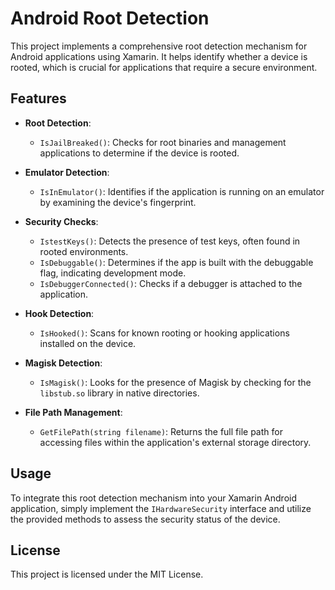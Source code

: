# Android Root Detection

This project implements a comprehensive root detection mechanism for Android applications using Xamarin. It helps identify whether a device is rooted, which is crucial for applications that require a secure environment.

## Features

- **Root Detection**: 
  - `IsJailBreaked()`: Checks for root binaries and management applications to determine if the device is rooted.
  
- **Emulator Detection**: 
  - `IsInEmulator()`: Identifies if the application is running on an emulator by examining the device's fingerprint.

- **Security Checks**: 
  - `IstestKeys()`: Detects the presence of test keys, often found in rooted environments.
  - `IsDebuggable()`: Determines if the app is built with the debuggable flag, indicating development mode.
  - `IsDebuggerConnected()`: Checks if a debugger is attached to the application.

- **Hook Detection**: 
  - `IsHooked()`: Scans for known rooting or hooking applications installed on the device.

- **Magisk Detection**: 
  - `IsMagisk()`: Looks for the presence of Magisk by checking for the `libstub.so` library in native directories.

- **File Path Management**: 
  - `GetFilePath(string filename)`: Returns the full file path for accessing files within the application's external storage directory.

## Usage

To integrate this root detection mechanism into your Xamarin Android application, simply implement the `IHardwareSecurity` interface and utilize the provided methods to assess the security status of the device.

## License

This project is licensed under the MIT License.
